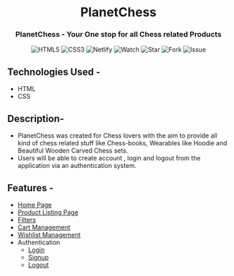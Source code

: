 <h1 align="center"> PlanetChess </h1>
<h3 align="center"> PlanetChess - Your One stop for all Chess related Products </h3>

<div align="center">

 ![HTML5](https://img.shields.io/badge/html5-%23E34F26.svg?style=for-the-badge&logo=html5&logoColor=white)
 ![CSS3](https://img.shields.io/badge/css3-%231572B6.svg?style=for-the-badge&logo=css3&logoColor=white)
 ![Netlify](https://img.shields.io/badge/netlify-%23000000.svg?style=for-the-badge&logo=netlify&logoColor=#00C7B7)
 ![Watch](https://img.shields.io/github/watchers/anuj-kumary/Eagle-Store.svg)
 ![Star](https://img.shields.io/github/stars/anuj-kumary/Eagle-Store.svg)
 ![Fork](https://img.shields.io/github/forks/anuj-kumary/Eagle-Store.svg)
 ![Issue](https://img.shields.io/github/issues/anuj-kumary/Eagle-Store.svg)

</div>

## Technologies Used -
 - HTML
 - CSS

## Description-
 - PlanetChess was created for Chess lovers with the aim to provide all kind of chess related stuff like Chess-books, Wearables like Hoodie and Beautiful Wooden Carved Chess sets.
 - Users will be able to create account , login and logout from the application via an authentication system. 
 
## Features -
- [Home Page]()
- [Product Listing Page]()
- [Filters]()
- [Cart Management]()
- [Wishlist Management]()
- Authentication
    - [Login]()
    - [Signup]()
    - [Logout]()

